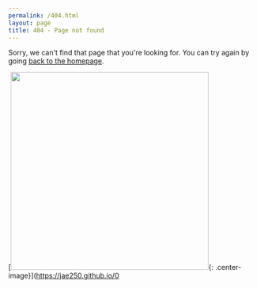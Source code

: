 ```yaml
---
permalink: /404.html
layout: page
title: 404 - Page not found
---
```


Sorry, we can't find that page that you're looking for. You can try again by going [back to the homepage](https://jae250.github.io/).

[<img src="{https://jae250.github.io/images/404.jpg" alt="" style="width: 400px;"/>{: .center-image}](https://jae250.github.io/0
